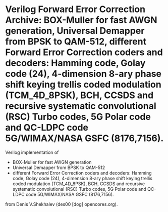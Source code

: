 # Verilog Forward Error Correction Archive:   BOX-Muller for fast AWGN generation, Universal Demapper from BPSK to QAM-512,  different Forward Error Correction coders and decoders: Hamming code, Golay code (24), 4-dimension 8-ary phase shift keying trellis coded modulation (TCM_4D_8PSK), BCH, CCSDS and recursive systematic convolutional (RSC) Turbo codes, 5G Polar code and QC-LDPC code 5G/WIMAX/NASA GSFC (8176,7156).

Verilog implementation of 
* BOX-Muller for fast AWGN generation 
* Universal Demapper from BPSK to QAM-512
* different Forward Error Correction coders and decoders:
Hamming code, Golay code (24), 4-dimension 8-ary phase shift keying trellis coded modulation (TCM_4D_8PSK), 
BCH, CCSDS and recursive systematic convolutional (RSC) Turbo codes, 5G Polar code and QC-LDPC code 5G/WIMAX/NASA GSFC (8176,7156).

from Denis V.Shekhalev (des00 [dog]  opencores.org).

